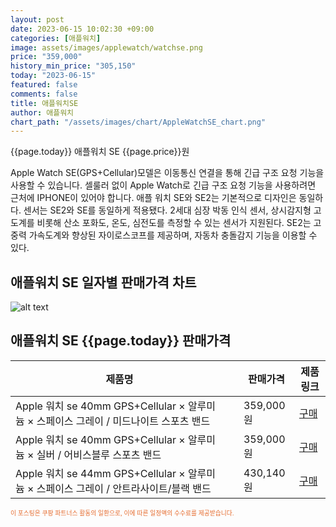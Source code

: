 ```yaml
---
layout: post
date: 2023-06-15 10:02:30 +09:00
categories: [애플워치]
image: assets/images/applewatch/watchse.png
price: "359,000"
history_min_price: "305,150"
today: "2023-06-15"
featured: false
comments: false
title: 애플워치SE
author: 애플워치
chart_path: "/assets/images/chart/AppleWatchSE_chart.png"
---
```


{{page.today}} 애플워치 SE {{page.price}}원

Apple Watch SE(GPS+Cellular)모델은 이동통신 연결을 통해 긴급 구조 요청 기능을 사용할 수 있습니다. 셀룰러 없이 Apple Watch로 긴급 구조 요청 기능을 사용하려면 근처에 IPHONE이 있어야 합니다.
애플 워치 SE와 SE2는 기본적으로 디자인은 동일하다.
센서는 SE2와 SE를 동일하게 적용됐다. 2세대 심장 박동 인식 센서, 상시감지형 고도계를 비롯해 산소 포화도, 온도, 심전도를 측정할 수 있는 센서가 지원된다. SE2는 고중력 가속도계와 향상된 자이로스코프를 제공하며, 자동차 충돌감지 기능을 이용할 수 있다.

## 애플워치 SE 일자별 판매가격 차트
![alt text]({{page.chart_path}} "애플워치 SE 판매가격 차트")

## 애플워치 SE {{page.today}} 판매가격
<main>
<table id="rwd-table-large">
  <thead>
    <tr>
      <th>제품명</th>
      <th></th>
      <th>판매가격</th>
      <th>제품링크</th>
    </tr>
  </thead>
  <tbody><tr>
        <td>Apple 워치 se 40mm GPS+Cellular × 알루미늄 × 스페이스 그레이 / 미드나이트 스포츠 밴드</td>
        <td></td>
        <td>359,000원</td>
        <td><a href='https://link.coupang.com/a/TeP3L' target='_blank'>구매</a></td>
        </tr><tr>
        <td>Apple 워치 se 40mm GPS+Cellular × 알루미늄 × 실버 / 어비스블루 스포츠 밴드</td>
        <td></td>
        <td>359,000원</td>
        <td><a href='https://link.coupang.com/a/TeQbt' target='_blank'>구매</a></td>
        </tr><tr>
        <td>Apple 워치 se 44mm GPS+Cellular × 알루미늄 × 스페이스 그레이 / 안트라사이트/블랙 밴드</td>
        <td></td>
        <td>430,140원</td>
        <td><a href='https://link.coupang.com/a/TeQgE' target='_blank'>구매</a></td>
        </tr></tbody>
</table>

</main>
<div style="color:#e56a2c;font-size: 0.7em;" >
이 포스팅은 쿠팡 파트너스 활동의 일환으로, 이에 따른 일정액의 수수료를 제공받습니다.
</div>

